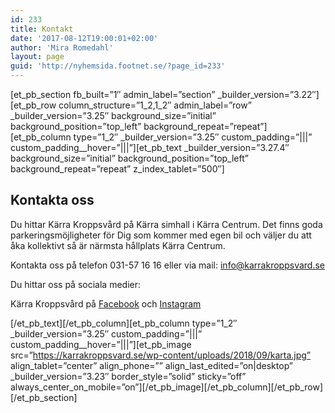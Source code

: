```yaml
---
id: 233
title: Kontakt
date: '2017-08-12T19:00:01+02:00'
author: 'Mira Romedahl'
layout: page
guid: 'http://nyhemsida.footnet.se/?page_id=233'
---
```


\[et\_pb\_section fb\_built=”1″ admin\_label=”section” \_builder\_version=”3.22″\]\[et\_pb\_row column\_structure=”1\_2,1\_2″ admin\_label=”row” \_builder\_version=”3.25″ background\_size=”initial” background\_position=”top\_left” background\_repeat=”repeat”\]\[et\_pb\_column type=”1\_2″ \_builder\_version=”3.25″ custom\_padding=”|||” custom\_padding\_\_hover=”|||”\]\[et\_pb\_text \_builder\_version=”3.27.4″ background\_size=”initial” background\_position=”top\_left” background\_repeat=”repeat” z\_index\_tablet=”500″\]

## Kontakta oss

Du hittar Kärra Kroppsvård på Kärra simhall i Kärra Centrum. Det finns goda parkeringsmöjligheter för Dig som kommer med egen bil och väljer du att åka kollektivt så är närmsta hållplats Kärra Centrum.

Kontakta oss på telefon 031-57 16 16 eller via mail: info@karrakroppsvard.se

Du hittar oss på sociala medier:

Kärra Kroppsvård på [Facebook](https://www.facebook.com/karrakroppsvard.se) och [Instagram](http://instagram.com/karrakroppsvard)

\[/et\_pb\_text\]\[/et\_pb\_column\]\[et\_pb\_column type=”1\_2″ \_builder\_version=”3.25″ custom\_padding=”|||” custom\_padding\_\_hover=”|||”\]\[et\_pb\_image src=”https://karrakroppsvard.se/wp-content/uploads/2018/09/karta.jpg” align\_tablet=”center” align\_phone=”” align\_last\_edited=”on|desktop” \_builder\_version=”3.23″ border\_style=”solid” sticky=”off” always\_center\_on\_mobile=”on”\]\[/et\_pb\_image\]\[/et\_pb\_column\]\[/et\_pb\_row\]\[/et\_pb\_section\]